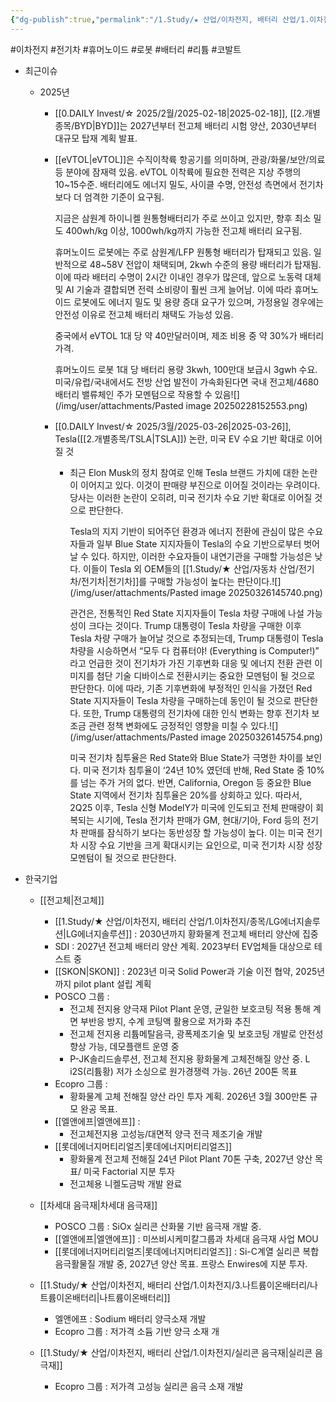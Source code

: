 ```yaml
---
{"dg-publish":true,"permalink":"/1.Study/★ 산업/이차전지, 배터리 산업/1.이차전지/이차전지/","created":"2024-11-20T21:02:27.509+09:00","updated":"2025-06-03T20:07:21.253+09:00"}
---
```


#이차전지 #전기차 #휴머노이드 #로봇 #배터리 #리튬 #코발트 



- 최근이슈
	- 2025년
		- [[0.DAILY Invest/☆ 2025/2월/2025-02-18\|2025-02-18]], [[2.개별종목/BYD\|BYD]]는 2027년부터 전고체 배터리 시험 양산, 2030년부터 대규모 탑재 계획 발표.
		- [[eVTOL\|eVTOL]]은 수직이착륙 항공기를 의미하며, 관광/화물/보안/의료 등 분야에 잠재력 있음. eVTOL 이착륙에 필요한 전력은 지상 주행의 10~15수준. 배터리에도 에너지 밀도, 사이클 수명, 안전성 측면에서 전기차보다 더 엄격한 기준이 요구됨. 
		  
		  지금은 삼원계 하이니켈 원통형배터리가 주로 쓰이고 있지만, 향후 최소 밀도 400wh/kg 이상, 1000wh/kg까지 가능한 전고체 배터리 요구됨.
		  
		  휴머노이드 로봇에는 주로 삼원계/LFP 원통형 배터리가 탑재되고 있음. 일반적으로 48~58V 전압이 채택되며, 2kwh 수준의 용량 배터리가 탑재됨. 이에 따라 배터리 수명이 2시간 이내인 경우가 많은데, 앞으로 노동력 대체 및 AI 기술과 결합되면 전력 소비량이 훨씬 크게 늘어남. 이에 따라 휴머노이드 로봇에도 에너지 밀도 및 용량 증대 요구가 있으며, 가정용일 경우에는 안전성 이유로 전고체 배터리 채택도 가능성 있음.
		  
		  중국에서 eVTOL 1대 당 약 40만달러이며, 제조 비용 중 약 30%가 배터리 가격. 
		  
		  휴머노이드 로봇 1대 당 배터리 용량 3kwh, 100만대 보급시 3gwh 수요. 미국/유럽/국내에서도 전방 산업 발전이 가속화된다면 국내 전고체/4680 배터리 밸류체인 주가 모멘텀으로 작용할 수 있음![](/img/user/attachments/Pasted image 20250228152553.png)
		- [[0.DAILY Invest/☆ 2025/3월/2025-03-26\|2025-03-26]], Tesla([[2.개별종목/TSLA\|TSLA]]) 논란, 미국 EV 수요 기반 확대로 이어질 것
			- 최근 Elon Musk의 정치 참여로 인해 Tesla 브랜드 가치에 대한 논란이 이어지고 있다. 이것이 판매량 부진으로 이어질 것이라는 우려이다. 당사는 이러한 논란이 오히려, 미국 전기차 수요 기반 확대로 이어질 것으로 판단한다.
			  
			  Tesla의 지지 기반이 되어주던 환경과 에너지 전환에 관심이 많은 수요자들과 일부 Blue State 지지자들이 Tesla의 수요 기반으로부터 벗어날 수 있다. 하지만, 이러한 수요자들이 내연기관을 구매할 가능성은 낮다. 이들이 Tesla 외 OEM들의 [[1.Study/★ 산업/자동차 산업/전기차/전기차\|전기차]]를 구매할 가능성이 높다는 판단이다.![](/img/user/attachments/Pasted image 20250326145740.png)
			  
			  관건은, 전통적인 Red State 지지자들이 Tesla 차량 구매에 나설 가능성이 크다는 것이다. Trump 대통령이 Tesla 차량을 구매한 이후 Tesla 차량 구매가 늘어날 것으로 추정되는데, Trump 대통령이 Tesla 차량을 시승하면서 “모두 다 컴퓨터야! (Everything is Computer!)” 라고 언급한 것이 전기차가 가진 기후변화 대응 및 에너지 전환 관련 이미지를 첨단 기술 디바이스로 전환시키는 중요한 모멘텀이 될 것으로 판단한다. 이에 따라, 기존 기후변화에 부정적인 인식을 가졌던 Red State 지지자들이 Tesla 차량을 구매하는데 동인이 될 것으로 판단한다. 또한, Trump 대통령의 전기차에 대한 인식 변화는 향후 전기차 보조금 관련 정책 변화에도 긍정적인 영향을 미칠 수 있다.![](/img/user/attachments/Pasted image 20250326145754.png)
			  
			  미국 전기차 침투율은 Red State와 Blue State가 극명한 차이를 보인다. 미국 전기차 침투율이 ‘24년 10% 였던데 반해, Red State 중 10%를 넘는 주가 거의 없다. 반면, California, Oregon 등 중요한 Blue State 지역에서 전기차 침투율은 20%를 상회하고 있다. 따라서, 2Q25 이후, Tesla 신형 ModelY가 미국에 인도되고 전체 판매량이 회복되는 시기에, Tesla 전기차 판매가 GM, 현대/기아, Ford 등의 전기차 판매를 잠식하기 보다는 동반성장 할 가능성이 높다. 이는 미국 전기차 시장 수요 기반을 크게 확대시키는 요인으로, 미국 전기차 시장 성장 모멘텀이 될 것으로 판단한다.



- 한국기업
	- [[전고체\|전고체]]
		- [[1.Study/★ 산업/이차전지, 배터리 산업/1.이차전지/종목/LG에너지솔루션\|LG에너지솔루션]] : 2030년까지 황화물계 전고체 배터리 양산에 집중
		- SDI : 2027년 전고체 배터리 양산 계획. 2023부터 EV업체들 대상으로 테스트 중
		- [[SKON\|SKON]] : 2023년 미국 Solid Power과 기술 이전 협약, 2025년까지 pilot plant 설립 계획
		- POSCO 그룹 :
			- 전고체 전지용 양극재 Pilot Plant 운영, 균일한 보호코팅 적용 통해 계면 부반응 방지, 수계 코팅액 활용으로 저가화 추진
			- 전고체 전지용 리튬메탈음극, 광폭제조기술 및 보호코팅 개발로 안전성 향상 가능, 데모플랜트 운영 중
			- P-JK솔리드솔루션, 전고체 전지용 황화물계 고체전해질 양산 중. L i2S(리튬황) 저가 소싱으로 원가경쟁력 가능. 26년 200톤 목표
		- Ecopro 그룹 : 
			- 황화물계 고체 전해질 양산 라인 투자 계획. 2026년 3월 300만톤 규모 완공 목표.
		- [[엘앤에프\|엘앤에프]] :
			- 전고체전지용 고성능/대면적 양극 전극 제조기술 개발
		- [[롯데에너지머티리얼즈\|롯데에너지머티리얼즈]]
			- 황화물계 전고체 전해질 24년 Pilot Plant 70톤 구축, 2027년 양산 목표/ 미국 Factorial 지분 투자
			- 전고체용 니켈도금박 개발 완료
		
	- [[차세대 음극재\|차세대 음극재]]
		- POSCO 그룹 : SiOx 실리콘 산화물 기반 음극재 개발 중.
		- [[엘앤에프\|엘앤에프]] : 미쓰비시케미칼그룹과 차세대 음극재 사업 MOU
		- [[롯데에너지머티리얼즈\|롯데에너지머티리얼즈]] : Si-C계열 실리콘 복합 음극활물질 개발 중, 2027년 양산 목표. 프랑스 Enwires에 지분 투자.
		  
	- [[1.Study/★ 산업/이차전지, 배터리 산업/1.이차전지/3.나트륨이온배터리/나트륨이온배터리\|나트륨이온배터리]]
		- 엘앤에프 : Sodium 배터리 양극소재 개발
		- Ecopro 그룹 : 저가격 소듐 기반 양극 소재 개
		  
	- [[1.Study/★ 산업/이차전지, 배터리 산업/1.이차전지/실리콘 음극재\|실리콘 음극재]]
		- Ecopro 그룹 : 저가격 고성능 실리콘 음극 소재 개발